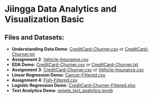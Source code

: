 # Jiingga Data Analytics and Visualization Basic
## Files and Datasets:
- **Understanding Data Demo**: [CreditCard-Churner.csv](https://github.com/jiingga/data-analytics-basic/blob/main/CreditCard-Churners.csv) or [CreditCard-Churner.txt](https://github.com/jiingga/data-analytics-basic/blob/main/CreditCard-Churners.txt)
- **Assignment 2**: [Vehicle-Insurance.csv](https://github.com/jiingga/data-analytics-basic/blob/main/Vehicle-Insurance.csv)
- **EDA Demo**: [CreditCard-Churner.csv](https://github.com/jiingga/data-analytics-basic/blob/main/CreditCard-Churners.csv) or [CreditCard-Churner.txt](https://github.com/jiingga/data-analytics-basic/blob/main/CreditCard-Churners.txt)
- **Assignment 3**: [CreditCard-Churner.csv](https://github.com/jiingga/data-analytics-basic/blob/main/CreditCard-Churners.csv) or [Vehicle-Insurance.csv](https://github.com/jiingga/data-analytics-basic/blob/main/Vehicle-Insurance.csv)
- **Linear Regression Demo**: [Cancer-Filtered.csv](https://github.com/jiingga/data-analytics-basic/blob/main/Cancer-Filtered.csv)
- **Assignment 4**: [Fish-Filtered.csv](https://github.com/jiingga/data-analytics-basic/blob/main/Fish-Filtered.csv)
- **Logistic Regression Demo**: [CreditCard-Churner-Filtered.xlsx](https://github.com/jiingga/data-analytics-basic/blob/main/CreditCard-Churner-Filtered.xlsx)
- **Text Analytics Demo**: [simple_text_analytics.ipynb](https://colab.research.google.com/drive/1KTXumHjo7_aZNEaZFC0wHqZn5MHoCTGf?usp=sharing)
